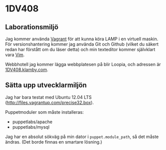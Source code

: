 1DV408
======


Laborationsmiljö
----------------

Jag kommer använda [Vagrant](http://www.vagrantup.com/) för att kunna köra
LAMP i en virtuell maskin. För versionshantering kommer jag använda Git och
Github (vilket du säkert redan har förstått om du läser detta) och min
texteditor kommer självklart vara [Vim](http://www.vim.org/).

Webbhotell jag kommer lägga webbplatesen på blir Loopia, och adressen är
[1DV408.klamby.com](http://1dv408.klamby.com).


Sätta upp utvecklarmiljön
-------------------------

Jag har bara testat med Ubuntu 12.04 LTS (http://files.vagrantup.com/precise32.box).

Puppetmoduler som måste installeras:

* puppetlabs/apache 
* puppetlabs/mysql

Jag har en absolut sökväg på min dator i `puppet.module_path`, så det måste
ändras. (Det borde finnas en smartare lösning.)

